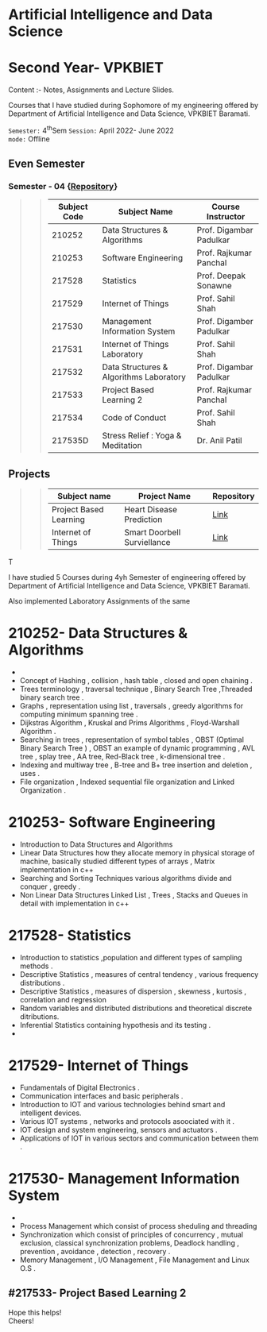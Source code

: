 # Artificial Intelligence and Data Science
# Second Year- VPKBIET


Content :- Notes, Assignments and Lecture Slides.  
 
  
Courses that I have studied during Sophomore of my engineering offered by Department of Artificial Intelligence and Data Science, VPKBIET Baramati.  

`Semester:` 4<sup>th</sup>Sem
`Session:` April 2022- June 2022   
`mode:`  Offline



## Even Semester



### Semester - 04   {[Repository](https://github.com/yashraj9011/AIDS-Second-Year.git)}
>> Subject Code | Subject Name | Course Instructor
>> --- | --- | ---
>> 210252| Data Structures & Algorithms |  Prof. Digambar Padulkar 
>> 210253 | Software Engineering | Prof. Rajkumar Panchal
>> 217528 | Statistics | Prof. Deepak Sonawne
>> 217529 | Internet of Things |  Prof. Sahil Shah
>> 217530 | Management Information System | Prof. Digamber Padulkar
>> 217531 | Internet of Things Laboratory |  Prof. Sahil Shah
>> 217532 | Data Structures & Algorithms Laboratory |  Prof. Digambar Padulkar 
>> 217533 | Project Based Learning 2 | Prof. Rajkumar Panchal
>> 217534 | Code of Conduct | Prof. Sahil Shah
>> 217535D| Stress Relief : Yoga & Meditation | Dr. Anil Patil



## Projects
>>  Subject name | Project Name | Repository
>>  --- | --- | ---
>>  Project Based Learning | Heart Disease Prediction | [Link](https://github.com/yashraj9011/PBL-Activity.git)
>>  Internet of Things | Smart Doorbell Surviellance | [Link](https://github.com/yashraj9011/AIDS-Second-Year.git)

T

  
 


  
I have studied 5 Courses during 4yh Semester of engineering offered by Department of Artificial Intelligence and Data Science, VPKBIET Baramati. 

Also implemented Laboratory Assignments of the same
# 210252- Data Structures & Algorithms
- 
-  Concept of Hashing , collision , hash table , closed and open chaining .
-  Trees terminology , traversal technique , Binary Search Tree ,Threaded binary search tree .   
-  Graphs , representation using list , traversals  , greedy algorithms for computing minimum spanning tree . 
-  Dijkstras Algorithm , Kruskal and Prims Algorithms , Floyd-Warshall Algorithm .
-  Searching in trees , representation of symbol tables , OBST (Optimal Binary Search Tree ) , OBST an example of dynamic programming , AVL tree , splay tree , AA tree,  Red-Black tree , k-dimensional tree .
-  Indexing and multiway tree , B-tree and B+ tree insertion and deletion , uses .
-  File organization , Indexed sequential file organization and Linked Organization .

# 210253-  Software Engineering 
-  Introduction to Data Structures and Algorithms 
-  Linear Data Structures  how they allocate memory in physical storage of machine, basically studied different types of arrays , Matrix 
   implementation in c++
-  Searching and Sorting Techniques various algorithms divide and conquer , greedy .
-  Non Linear Data Structures  Linked List , Trees , Stacks and Queues in detail  with implementation in c++


#  217528- Statistics
- Introduction to statistics ,population and different types of sampling methods .
- Descriptive Statistics , measures of central tendency , various frequency distributions  .
- Descriptive Statistics , measures of dispersion , skewness , kurtosis , correlation and regression
- Random variables and distributed distributions and theoretical discrete ditributions.
- Inferential Statistics containing hypothesis and its testing .
- 
      

#  217529- Internet of Things
- Fundamentals of Digital Electronics .
- Communication interfaces and basic peripherals . 
- Introduction to IOT and various technologies behind smart and intelligent devices.
- Various IOT systems , networks and protocols asoociated with it . 
- IOT design and system engineering, sensors and actuators .
- Applications of IOT in various sectors and communication between them .

# 217530- Management Information System 
- 
- Process Management which consist of process sheduling and threading
- Synchronization which consist of principles of concurrency , mutual exclusion, classical synchronization problems, Deadlock handling , prevention , avoidance , detection , recovery .
- Memory Management , I/O Management , File Management and Linux O.S .
  

#217533- Project Based Learning 2
-


Hope this helps!  
Cheers!  


